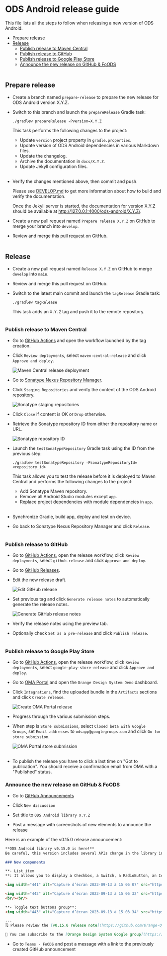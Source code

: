 # ODS Android release guide

This file lists all the steps to follow when releasing a new version of ODS Android.

- [Prepare release](#prepare-release)
- [Release](#release)
    * [Publish release to Maven Central](#publish-release-to-maven-central)
    * [Publish release to GitHub](#publish-release-to-github)
    * [Publish release to Google Play Store](#publish-release-to-google-play-store)
    * [Announce the new release on GitHub & FoODS](#announce-the-new-release-on-github--foods)<br /><br />

## Prepare release

- Create a branch named `prepare-release` to prepare the new release for ODS Android version X.Y.Z.

- Switch to this branch and launch the `prepareRelease` Gradle task:

    ```shell
    ./gradlew prepareRelease -Pversion=X.Y.Z
    ```

  This task performs the following changes to the project:

    - Update `version` project property in `gradle.properties`.
    - Update version of ODS Android dependencies in various Markdown files.
    - Update the changelog.
    - Archive the documentation in `docs/X.Y.Z`.
    - Update Jekyll configuration files.<br /><br />

- Verify the changes mentioned above, then commit and push.

  Please see [DEVELOP.md](../DEVELOP.md#documentation) to get more information about how to build and verify the documentation.

  Once the Jekyll server is started, the documentation for version X.Y.Z should be available at http://127.0.0.1:4000/ods-android/X.Y.Z/.

- Create a new pull request named `Prepare release X.Y.Z` on GitHub to merge your branch into `develop`.

- Review and merge this pull request on GitHub.<br /><br />

## Release

- Create a new pull request named `Release X.Y.Z` on GitHub to merge `develop` into `main`.

- Review and merge this pull request on GitHub.

- Switch to the latest main commit and launch the `tagRelease` Gradle task:

    ```shell
    ./gradlew tagRelease
    ```

  This task adds an `X.Y.Z` tag and push it to the remote repository.<br /><br />

### Publish release to Maven Central

- Go to [GitHub Actions](https://github.com/Orange-OpenSource/ods-android/actions) and open the workflow launched by the tag creation.

- Click `Review deployments`, select `maven-central-release` and click `Approve and deploy`.

  ![Maven Central release deployment](images/maven_central_release_01.png)

- Go to [Sonatype Nexus Repository Manager](https://oss.sonatype.org).

- Click `Staging Repositories` and verify the content of the ODS Android repository.

  ![Sonatype staging repositories](images/maven_central_release_02.png)

- Click `Close` if content is OK or `Drop` otherwise.

- Retrieve the Sonatype repository ID from either the repository name or URL.

  ![Sonatype repository ID](images/maven_central_release_03.png)

- Launch the `testSonatypeRepository` Gradle task using the ID from the previous step:

    ```shell
    ./gradlew testSonatypeRepository -PsonatypeRepositoryId=<repository_id>
    ```

  This task allows you to test the release before it is deployed to Maven Central and performs the following changes to the project:

    - Add Sonatype Maven repository.
    - Remove all Android Studio modules except `app`.
    - Replace project dependencies with module dependencies in `app`.<br /><br />

- Synchronize Gradle, build app, deploy and test on device.

- Go back to Sonatype Nexus Repository Manager and click `Release`.<br /><br />

### Publish release to GitHub

- Go to [GitHub Actions](https://github.com/Orange-OpenSource/ods-android/actions), open the release workflow, click `Review deployments`, select `github-release` and click `Approve and deploy`.

- Go to [GitHub Releases](https://github.com/Orange-OpenSource/ods-android/releases).

- Edit the new release draft.

  ![Edit GitHub release](images/github_release_01.png)

- Set previous tag and click `Generate release notes` to automatically generate the release notes.

  ![Generate GitHub release notes](images/github_release_02.png)

- Verify the release notes using the preview tab.

- Optionally check `Set as a pre-release` and click `Publish release`.<br /><br />

### Publish release to Google Play Store

- Go to [GitHub Actions](https://github.com/Orange-OpenSource/ods-android/actions), open the release workflow, click `Review deployments`, select `google-play-store-release` and click `Approve and deploy`.

- Go to [OMA Portal](https://oma-portal.orange.fr) and open the `Orange Design System Demo` dashboard.

- Click `Integrations`, find the uploaded bundle in the `Artifacts` sections and click `Create release`.

  ![Create OMA Portal release](images/google_play_store_release_01.png)

- Progress through the various submission steps.

- When step is `Store submissions`, select `Closed beta with Google Groups`, set `Email addresses` to `odsapp@googlegroups.com` and click `Go for store submission`.

  ![OMA Portal store submission](images/google_play_store_release_02.png)<br /><br />

- To publish the release you have to click a last time on "Got to publication". You should receive a confirmation email from OMA with a "Published" status.

### Announce the new release on GitHub & FoODS

- Go to [GitHub Announcements](https://github.com/Orange-OpenSource/ods-android/discussions/categories/announcements)

- Click `New discussion`

- Set title to `ODS Android library X.Y.Z`

- Post a message with screenshots of new elements to announce the release

Here is an example of the v0.15.0 release announcement:

```markdown
**ODS Android library v0.15.0 is here!**
Be careful, this version includes several APIs change in the library in order to prepare the v1.0 release.

### New components

**- List item
**: It allows you to display a Checkbox, a Switch, a RadioButton, an Icon or a Caption text as trailing element. If this does not meet your needs, you can use another signature which accept any Composable as trailing.

<img width="441" alt="Capture d’écran 2023-09-13 à 15 06 07" src="https://github.com/Orange-OpenSource/ods-android/assets/17410558/7ff8f0e4-1dca-4f5b-9ce8-ee0b9f86cb1d">

<img width="442" alt="Capture d’écran 2023-09-13 à 15 06 32" src="https://github.com/Orange-OpenSource/ods-android/assets/17410558/17c6bed1-b565-4140-abf8-e1e7107cf59a">
<br/><br/>

**- Toggle text buttons group**:
<img width="443" alt="Capture d’écran 2023-09-13 à 15 03 34" src="https://github.com/Orange-OpenSource/ods-android/assets/17410558/95428f63-5ddd-457f-a9e7-c89d38d5e85f">

---
🗒️ Please review the [v0.15.0 release note](https://github.com/Orange-OpenSource/ods-android/releases/tag/0.15.0) for a complete list of changes since our previous release.

📱 You can subscribe to the [Orange Design System Google group](https://groups.google.com/g/odsapp) in order to be able to install the [Demo app](https://play.google.com/apps/testing/com.orange.ods.app).
```

- Go to `Teams - FoODS` and post a message with a link to the previously created GitHub announcement
